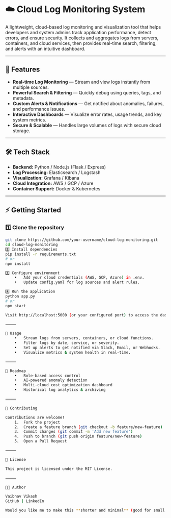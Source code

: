 # ☁️ Cloud Log Monitoring System

A lightweight, cloud-based log monitoring and visualization tool that helps developers and system admins track application performance, detect errors, and ensure security. It collects and aggregates logs from servers, containers, and cloud services, then provides real-time search, filtering, and alerts with an intuitive dashboard.

---

## 🚀 Features

- **Real-time Log Monitoring** — Stream and view logs instantly from multiple sources.
- **Powerful Search & Filtering** — Quickly debug using queries, tags, and metadata.
- **Custom Alerts & Notifications** — Get notified about anomalies, failures, and performance issues.
- **Interactive Dashboards** — Visualize error rates, usage trends, and key system metrics.
- **Secure & Scalable** — Handles large volumes of logs with secure cloud storage.

---

## 🛠️ Tech Stack

- **Backend:** Python / Node.js (Flask / Express)
- **Log Processing:** Elasticsearch / Logstash
- **Visualization:** Grafana / Kibana
- **Cloud Integration:** AWS / GCP / Azure
- **Container Support:** Docker & Kubernetes

---

## ⚡ Getting Started

### 1️⃣ Clone the repository
```bash
git clone https://github.com/your-username/cloud-log-monitoring.git
cd cloud-log-monitoring
2️⃣ Install dependencies
pip install -r requirements.txt
# or
npm install

3️⃣ Configure environment
	•	Add your cloud credentials (AWS, GCP, Azure) in .env.
	•	Update config.yaml for log sources and alert rules.

4️⃣ Run the application
python app.py
# or
npm start

Visit http://localhost:5000 (or your configured port) to access the dashboard.

⸻

🧪 Usage
	•	Stream logs from servers, containers, or cloud functions.
	•	Filter logs by date, service, or severity.
	•	Set up alerts to get notified via Slack, Email, or Webhooks.
	•	Visualize metrics & system health in real-time.

⸻

🌟 Roadmap
	•	Role-based access control
	•	AI-powered anomaly detection
	•	Multi-cloud cost optimization dashboard
	•	Historical log analytics & archiving

⸻

🤝 Contributing

Contributions are welcome!
	1.	Fork the project
	2.	Create a feature branch (git checkout -b feature/new-feature)
	3.	Commit changes (git commit -m 'Add new feature')
	4.	Push to branch (git push origin feature/new-feature)
	5.	Open a Pull Request

⸻

📄 License

This project is licensed under the MIT License.

⸻

🧑‍💻 Author

Vaibhav Vikash
GitHub | LinkedIn

Would you like me to make this **shorter and minimal** (good for small repos) or keep it detailed with installation & contribution sections?
